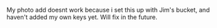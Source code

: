 My photo add doesnt work because i set this up with Jim's bucket, and haven't added my own keys yet. Will fix in the future.